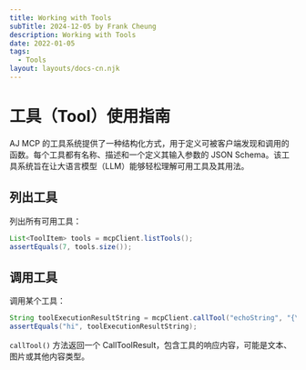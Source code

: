 ```yaml
---
title: Working with Tools
subTitle: 2024-12-05 by Frank Cheung
description: Working with Tools
date: 2022-01-05
tags:
  - Tools
layout: layouts/docs-cn.njk
---
```

# 工具（Tool）使用指南

AJ MCP 的工具系统提供了一种结构化方式，用于定义可被客户端发现和调用的函数。每个工具都有名称、描述和一个定义其输入参数的 JSON Schema。该工具系统旨在让大语言模型（LLM）能够轻松理解可用工具及其用法。

## 列出工具

列出所有可用工具：

```java
List<ToolItem> tools = mcpClient.listTools();
assertEquals(7, tools.size());
```

## 调用工具

调用某个工具：

```java
String toolExecutionResultString = mcpClient.callTool("echoString", "{\"input\": \"hi\"}");
assertEquals("hi", toolExecutionResultString);
```

`callTool()` 方法返回一个 CallToolResult，包含工具的响应内容，可能是文本、图片或其他内容类型。

<!--
对于支持进度通知的工具，可以在请求元数据中提供 ProgressToken，并注册通知处理器来接收进度更新。

## 通知处理

客户端可通过 OnNotification 方法接收来自服务器的通知：

client.OnNotification(func(notification mcp.JSONRPCNotification) {
    // 处理通知
    if notification.Method == "notifications/progress" {
        // 处理进度通知
    }
})

你可以注册多个通知处理器，按注册顺序依次调用。

详细通知处理机制请参阅通知处理文档。

## 错误处理

所有与服务器通信的客户端方法均可能返回错误，包括：

- 传输错误：传输层发生的问题
- 协议错误：服务器返回的错误
- 解析错误：解析响应时发生的错误

建议在每次客户端操作后检查错误：

result, err := client.SomeOperation(ctx, request)
if err != nil {
    // 处理错误
    return err
}
// 处理结果

-->